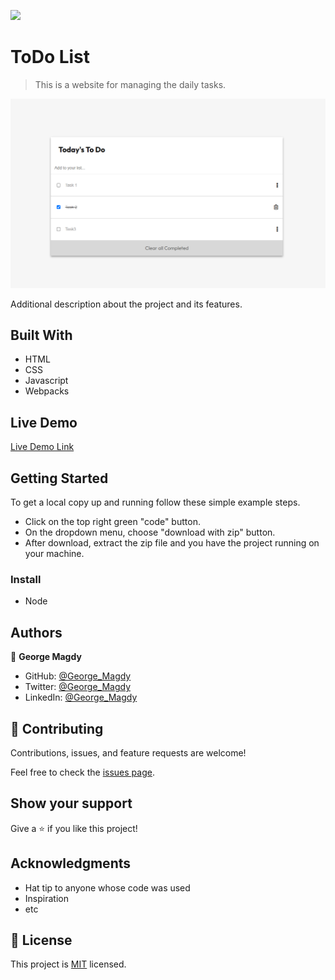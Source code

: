 ![](https://img.shields.io/badge/Microverse-blueviolet)

# ToDo List

> This is a website for managing the daily tasks.

![screenshot](./app_screenshot.png)

Additional description about the project and its features.

## Built With

- HTML
- CSS
- Javascript
- Webpacks

## Live Demo

[Live Demo Link](https://gemmen29.github.io/ToDo-List/dist/)


## Getting Started

To get a local copy up and running follow these simple example steps.
- Click on the top right green "code" button.
- On the dropdown menu, choose "download with zip" button.
- After download, extract the zip file and you have the project running on your machine.

### Install
- Node

## Authors

👤 **George Magdy**

- GitHub: [@George_Magdy](https://github.com/gemmen29)
- Twitter: [@George_Magdy](https://twitter.com/georgtriple1)
- LinkedIn: [@George_Magdy](https://www.linkedin.com/in/george-magdy-840/)

## 🤝 Contributing

Contributions, issues, and feature requests are welcome!

Feel free to check the [issues page](../../issues/).

## Show your support

Give a ⭐️ if you like this project!

## Acknowledgments

- Hat tip to anyone whose code was used
- Inspiration
- etc

## 📝 License

This project is [MIT](./MIT.md) licensed.
